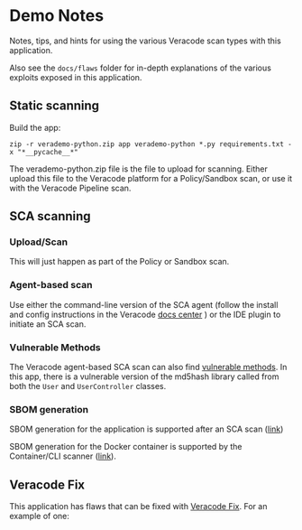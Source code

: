 # Demo Notes

Notes, tips, and hints for using the various Veracode scan types with this application.

Also see the `docs/flaws` folder for in-depth explanations of the various exploits exposed in this application.

## Static scanning

Build the app:

	zip -r verademo-python.zip app verademo-python *.py requirements.txt -x "*__pycache__*" 

The verademo-python.zip file is the file to upload for scanning. Either upload this file to the Veracode platform for a Policy/Sandbox scan, or use it with the Veracode Pipeline scan.

## SCA scanning

### Upload/Scan

This will just happen as part of the Policy or Sandbox scan.

### Agent-based scan

Use either the command-line version of the SCA agent (follow the install and config instructions in the Veracode [docs center](https://docs.veracode.com/r/c_sc_what_is) ) or the IDE plugin to initiate an SCA scan.

### Vulnerable Methods

The Veracode agent-based SCA scan can also find [vulnerable methods](https://docs.veracode.com/r/Finding_and_Fixing_Vulnerabilities#fixing-vulnerable-methods).  In this app, there is a vulnerable version of the md5hash library called from both the `User` and `UserController` classes.

### SBOM generation

SBOM generation for the application is supported after an SCA scan ([link](https://docs.veracode.com/r/Generating_a_Software_Bill_of_Materials_SBOM_for_Upload_Scans)) 

SBOM generation for the Docker container is supported by the Container/CLI scanner ([link](https://docs.veracode.com/r/veracode_sbom)).

## Veracode Fix

This application has flaws that can be fixed with [Veracode Fix](https://docs.veracode.com/r/veracode_fix).  For an example of one:

